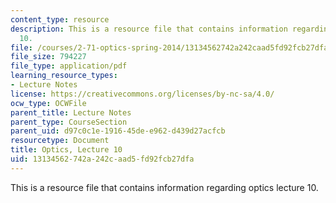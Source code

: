 ```yaml
---
content_type: resource
description: This is a resource file that contains information regarding optics lecture
  10.
file: /courses/2-71-optics-spring-2014/13134562742a242caad5fd92fcb27dfa_MIT2_71S14_lec10_notes.pdf
file_size: 794227
file_type: application/pdf
learning_resource_types:
- Lecture Notes
license: https://creativecommons.org/licenses/by-nc-sa/4.0/
ocw_type: OCWFile
parent_title: Lecture Notes
parent_type: CourseSection
parent_uid: d97c0c1e-1916-45de-e962-d439d27acfcb
resourcetype: Document
title: Optics, Lecture 10
uid: 13134562-742a-242c-aad5-fd92fcb27dfa
---
```

This is a resource file that contains information regarding optics lecture 10.